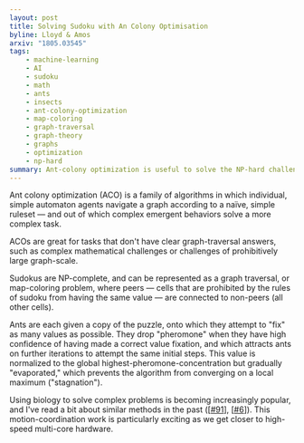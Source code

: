 ```yaml
---
layout: post
title: Solving Sudoku with An Colony Optimisation
byline: Lloyd & Amos
arxiv: "1805.03545"
tags:
    - machine-learning
    - AI
    - sudoku
    - math
    - ants
    - insects
    - ant-colony-optimization
    - map-coloring
    - graph-traversal
    - graph-theory
    - graphs
    - optimization
    - np-hard
summary: Ant-colony optimization is useful to solve the NP-hard challenge of completing a sudoku.
---
```


Ant colony optimization (ACO) is a family of algorithms in which individual, simple automaton agents navigate a graph according to a naïve, simple ruleset — and out of which complex emergent behaviors solve a more complex task.

ACOs are great for tasks that don't have clear graph-traversal answers, such as complex mathematical challenges or challenges of prohibitively large graph-scale.

Sudokus are NP-complete, and can be represented as a graph traversal, or map-coloring problem, where peers — cells that are prohibited by the rules of sudoku from having the same value — are connected to non-peers (all other cells).

Ants are each given a copy of the puzzle, onto which they attempt to "fix" as many values as possible. They drop "pheromone" when they have high confidence of having made a correct value fixation, and which attracts ants on further iterations to attempt the same initial steps. This value is normalized to the global highest-pheromone-concentration but gradually "evaporated," which prevents the algorithm from converging on a local maximum ("stagnation").

Using biology to solve complex problems is becoming increasingly popular, and I've read a bit about similar methods in the past ([[#91](http://blog.jordan.matelsky.com/365papers/91)], [[#6](http://blog.jordan.matelsky.com/365papers/6)]). This motion-coordination work is particularly exciting as we get closer to high-speed multi-core hardware.
